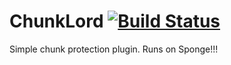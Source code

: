 # ChunkLord [![Build Status](http://ci.thomas15v.net/job/ChunkLord/badge/icon)](http://ci.thomas15v.net/job/ChunkLord/)
Simple chunk protection plugin. Runs on Sponge!!!
